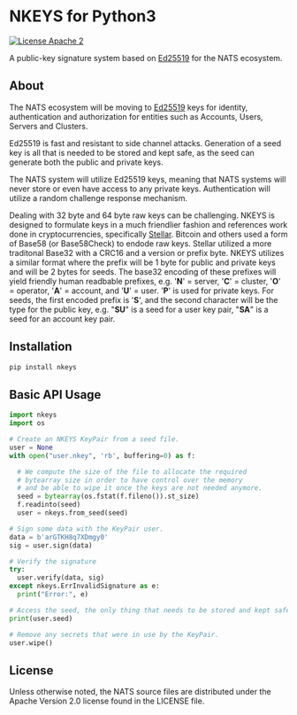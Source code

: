 # NKEYS for Python3

[![License Apache 2](https://img.shields.io/badge/License-Apache2-blue.svg)](https://www.apache.org/licenses/LICENSE-2.0)

A public-key signature system based on [Ed25519](https://ed25519.cr.yp.to/) for the NATS ecosystem.

## About

The NATS ecosystem will be moving to [Ed25519](https://ed25519.cr.yp.to/) keys for identity, authentication and authorization for entities such as Accounts, Users, Servers and Clusters.

Ed25519 is fast and resistant to side channel attacks. Generation of a seed key is all that is needed to be stored and kept safe, as the seed can generate both the public and private keys.

The NATS system will utilize Ed25519 keys, meaning that NATS systems will never store or even have access to any private keys. Authentication will utilize a random challenge response mechanism.

Dealing with 32 byte and 64 byte raw keys can be challenging. NKEYS is designed to formulate keys in a much friendlier fashion and references work done in cryptocurrencies, specifically [Stellar](https://www.stellar.org/).	Bitcoin and others used a form of Base58 (or Base58Check) to endode raw keys. Stellar utilized a more traditonal Base32 with a CRC16 and a version or prefix byte. NKEYS utilizes a similar format where the prefix will be 1 byte for public and private keys and will be 2 bytes for seeds. The base32 encoding of these prefixes will yield friendly human readbable prefixes, e.g. '**N**' = server, '**C**' = cluster, '**O**' = operator, '**A**' = account, and '**U**' = user. '**P**' is used for private keys. For seeds, the first encoded prefix is '**S**', and the second character will be the type for the public key, e.g. "**SU**" is a seed for a user key pair, "**SA**" is a seed for an account key pair.

## Installation

```sh
pip install nkeys
```

## Basic API Usage

```python
import nkeys
import os

# Create an NKEYS KeyPair from a seed file.
user = None
with open("user.nkey", 'rb', buffering=0) as f:

  # We compute the size of the file to allocate the required
  # bytearray size in order to have control over the memory
  # and be able to wipe it once the keys are not needed anymore.
  seed = bytearray(os.fstat(f.fileno()).st_size)
  f.readinto(seed)
  user = nkeys.from_seed(seed)

# Sign some data with the KeyPair user.
data = b'arGTKH8q7XDmgy0'
sig = user.sign(data)

# Verify the signature
try: 
  user.verify(data, sig)
except nkeys.ErrInvalidSignature as e:
  print("Error:", e)

# Access the seed, the only thing that needs to be stored and kept safe.
print(user.seed)

# Remove any secrets that were in use by the KeyPair.
user.wipe()
```

## License

Unless otherwise noted, the NATS source files are distributed under the Apache Version 2.0 license found in the LICENSE file.
